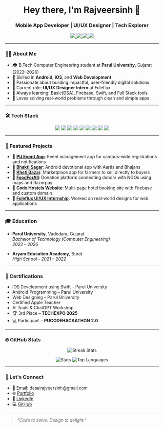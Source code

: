<h1 align="center">Hey there, I'm Rajveersinh 👋</h1>
<h3 align="center">Mobile App Developer | UI/UX Designer | Tech Explorer</h3>

<p align="center">
  <a href="mailto:desairajveersinh@gmail.com">
    <img src="https://img.shields.io/badge/Email-desairajveersinh@gmail.com-red?style=for-the-badge&logo=gmail&logoColor=white" />
  </a>
  <a href="https://github.com/Rajveersinh016">
    <img src="https://img.shields.io/github/followers/Rajveersinh016?label=Follow&style=for-the-badge" />
  </a>
  <a href="http://www.linkedin.com/in/desairajveersinh">
    <img src="https://img.shields.io/badge/LinkedIn-Connect-blue?style=for-the-badge&logo=linkedin&logoColor=white" />
  </a>
  <a href="https://portfolio-website-ebon-eight-13.vercel.app/">
    <img src="https://img.shields.io/badge/Portfolio-View-orange?style=for-the-badge&logo=google-chrome&logoColor=white" />
  </a>
</p>

---

### 👨‍💻 About Me

- 🎓 B.Tech Computer Engineering student at **Parul University**, Gujarat (2022–2026)
- 📱 Skilled in **Android**, **iOS**, and **Web Development**
- 🧠 Passionate about building impactful, user-friendly digital solutions
- 💼 Current role: **UI/UX Designer Intern** at Fuleflux
- 🚀 Always learning: Basic(DSA), Firebase, Swift, and Full Stack tools
- 🧩 Loves solving real-world problems through clean and simple apps

---

### 🛠 Tech Stack

<p align="center">
  <img src="https://img.shields.io/badge/Java-007396?style=for-the-badge&logo=java&logoColor=white" />
  <img src="https://img.shields.io/badge/Swift-FA7343?style=for-the-badge&logo=swift&logoColor=white" />
  <img src="https://img.shields.io/badge/XML-000?style=for-the-badge&logo=xml&logoColor=white" />
  <img src="https://img.shields.io/badge/Firebase-FFCA28?style=for-the-badge&logo=firebase&logoColor=black" />
  <img src="https://img.shields.io/badge/Xcode-147EFB?style=for-the-badge&logo=xcode&logoColor=white" />
  <img src="https://img.shields.io/badge/AndroidStudio-3DDC84?style=for-the-badge&logo=androidstudio&logoColor=white" />
  <img src="https://img.shields.io/badge/HTML5-E34F26?style=for-the-badge&logo=html5&logoColor=white" />
  <img src="https://img.shields.io/badge/CSS3-1572B6?style=for-the-badge&logo=css3&logoColor=white" />
  <img src="https://img.shields.io/badge/Figma-F24E1E?style=for-the-badge&logo=figma&logoColor=white" />
</p>

---

### 🌟 Featured Projects

- 🔹 [**PU Event App**](https://play.google.com/store/apps/details?id=com.rajdeep.puevent&pcampaignid=web_share): Event management app for campus-wide registrations and notifications  
- 🔹 [**Bhakti Sagar**](https://play.google.com/store/apps/details?id=com.rajveer.baktisagar&pcampaignid=web_share): Android devotional app with Aartis and Bhajans  
- 🔹 [**Kheti Bazar**](https://github.com/Rajveersinh016/Khetibazar_new): Marketplace app for farmers to sell directly to buyers  
- 🔹 [**FoodForAll**](https://github.com/Rajveersinh016/FoodForAll.git): Donation platform connecting donors with NGOs using maps and Razorpay  
- 🔹 [**Code Hostels Website**](http://www.codehostels.co): Multi-page hotel booking site with Firebase and custom domain  
- 🔹 [**Fuleflux UI/UX Internship**](https://www.figma.com/design/xITZj1ZYin2DfkB5ykNNAf/FuleFlux-web-new?node-id=0-1): Worked on real-world designs for web applications  

---

### 🎓 Education

- **Parul University**, Vadodara, Gujarat  
  *Bachelor of Technology (Computer Engineering)*  
  *2022 – 2026*

- **Aryam Education Academy**, Surat  
  *High School – 2021 – 2022*

---

### 📜 Certifications

- iOS Development using Swift – Parul University  
- Android Programming – Parul University  
- Web Designing – Parul University  
- Certified Apple Teacher  
- AI Tools & ChatGPT Workshop  
- 🏆 3rd Place – **TECHEXPO 2025**  
- 💻 Participant – **PUCODEHACKATHON 2.0**

---

### 🔥 GitHub Stats

<p align="center">
  <img src="https://github-readme-streak-stats.herokuapp.com/?user=Rajveersinh016&theme=radical" alt="Streak Stats" />
</p>

<p align="center">
  <img src="https://github-readme-stats.vercel.app/api?username=Rajveersinh016&show_icons=true&theme=radical" alt="Stats" />
  <img src="https://github-readme-stats.vercel.app/api/top-langs/?username=Rajveersinh016&layout=compact&theme=radical" alt="Top Languages" />
</p>

---

### 🤝 Let's Connect

- 📧 Email: desairajveersinh@gmail.com  
- 🌐 [Portfolio](https://portfolio-website-ebon-eight-13.vercel.app)  
- 💼 [LinkedIn](http://www.linkedin.com/in/desairajveersinh)  
- 💻 [GitHub](https://github.com/Rajveersinh016)

---

> *"Code to solve. Design to delight."*
